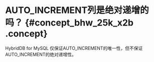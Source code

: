 # AUTO\_INCREMENT列是绝对递增的吗？ {#concept_bhw_25k_x2b .concept}

HybridDB for MySQL 仅保证AUTO\_INCREMENT的唯一性，但不保证AUTO\_INCREMENT的绝对递增性。

